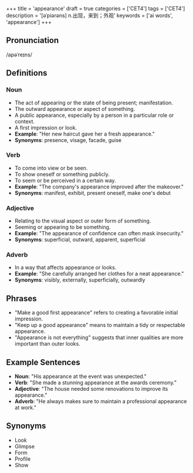 +++
title = 'appearance'
draft = true
categories = ['CET4']
tags = ['CET4']
description = '[əˈpiərəns] n.出现，来到；外观'
keywords = ['ai words', 'appearance']
+++

## Pronunciation
/apəˈreɪns/

## Definitions
### Noun
- The act of appearing or the state of being present; manifestation.
- The outward appearance or aspect of something.
- A public appearance, especially by a person in a particular role or context.
- A first impression or look.
- **Example**: "Her new haircut gave her a fresh appearance."
- **Synonyms**: presence, visage, facade, guise

### Verb
- To come into view or be seen.
- To show oneself or something publicly.
- To seem or be perceived in a certain way.
- **Example**: "The company's appearance improved after the makeover."
- **Synonyms**: manifest, exhibit, present oneself, make one's debut

### Adjective
- Relating to the visual aspect or outer form of something.
- Seeming or appearing to be something.
- **Example**: "The appearance of confidence can often mask insecurity."
- **Synonyms**: superficial, outward, apparent, superficial

### Adverb
- In a way that affects appearance or looks.
- **Example**: "She carefully arranged her clothes for a neat appearance."
- **Synonyms**: visibly, externally, superficially, outwardly

## Phrases
- "Make a good first appearance" refers to creating a favorable initial impression.
- "Keep up a good appearance" means to maintain a tidy or respectable appearance.
- "Appearance is not everything" suggests that inner qualities are more important than outer looks.

## Example Sentences
- **Noun**: "His appearance at the event was unexpected."
- **Verb**: "She made a stunning appearance at the awards ceremony."
- **Adjective**: "The house needed some renovations to improve its appearance."
- **Adverb**: "He always makes sure to maintain a professional appearance at work."

## Synonyms
- Look
- Glimpse
- Form
- Profile
- Show

